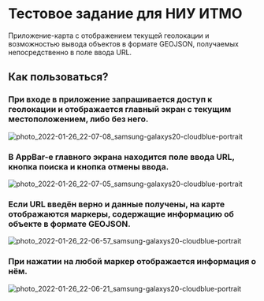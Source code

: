 # Тестовое задание для НИУ ИТМО

Приложение-карта с отображением текущей геолокации и возможностью вывода объектов в формате GEOJSON, получаемых непосредственно в поле ввода URL.

## Как пользоваться?

### При входе в приложение запрашивается доступ к геолокации и отображается главный экран с текущим местоположением, либо без него.
![photo_2022-01-26_22-07-08_samsung-galaxys20-cloudblue-portrait](https://user-images.githubusercontent.com/96063296/151248334-dfec0260-0f16-4919-b4f6-7daf5998629c.png)

### В AppBar-е главного экрана находится поле ввода URL, кнопка поиска и кнопка отмены ввода.
![photo_2022-01-26_22-07-05_samsung-galaxys20-cloudblue-portrait](https://user-images.githubusercontent.com/96063296/151248552-e516c195-326c-48ba-a747-0e417bc95765.png)

### Если URL введён верно и данные получены, на карте отображаются маркеры, содержащие информацию об объекте в формате GEOJSON.
![photo_2022-01-26_22-06-57_samsung-galaxys20-cloudblue-portrait](https://user-images.githubusercontent.com/96063296/151248747-d3c5d4ba-7bef-407f-88f1-88df370d2093.png)

### При нажатии на любой маркер отображается информация о нём.
![photo_2022-01-26_22-06-21_samsung-galaxys20-cloudblue-portrait](https://user-images.githubusercontent.com/96063296/151248890-516b2edf-5d3b-4860-b626-7d49a26385d4.png)

